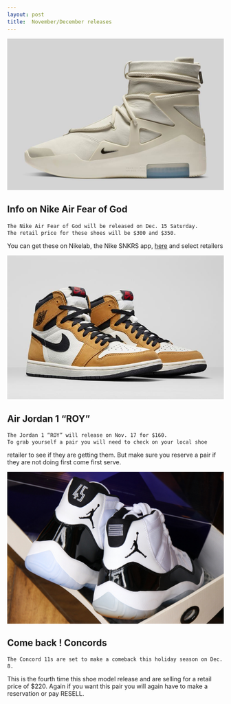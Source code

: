 ```yaml
---
layout: post
title:  November/December releases
---
```

![Nike](/images/FOG.jpg)
## Info on Nike Air Fear of God
	The Nike Air Fear of God will be released on Dec. 15 Saturday. 
	The retail price for these shoes will be $300 and $350.
  You can get these on Nikelab, the Nike SNKRS app, [here](https://fearofgod.com/) and select retailers


![ROY1](/images/Roy1.jpg)
## Air Jordan 1 “ROY”
	The Jordan 1 “ROY” will release on Nov. 17 for $160. 
	To grab yourself a pair you will need to check on your local shoe
  retailer to see if they are getting them. 
  But make sure you reserve a pair if they are not doing first come first serve.



![Concords](/images/Concord.jpg)
## Come back ! Concords
	The Concord 11s are set to make a comeback this holiday season on Dec. 8.
  This is the fourth time this shoe model release and are selling for a retail price of $220. 
  Again if you want this pair you will again have to make a reservation or pay RESELL.
